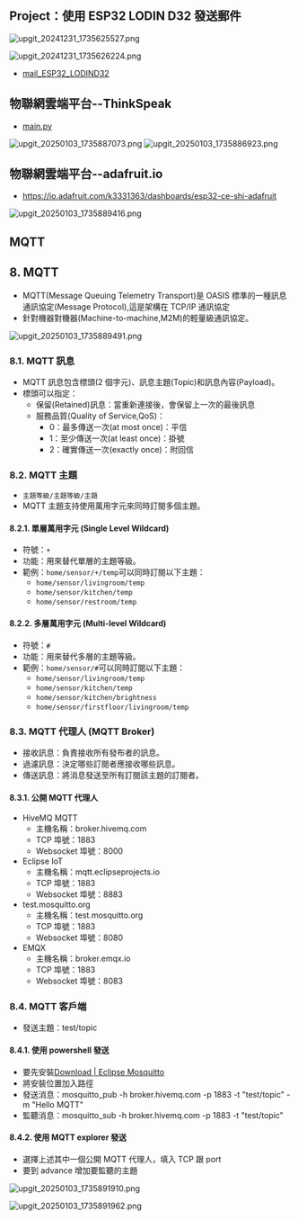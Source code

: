 ## Project：使用 ESP32 LODIN D32 發送郵件

![upgit_20241231_1735625527.png](https://raw.githubusercontent.com/kcwc1029/obsidian-upgit-image/main/2024/12/upgit_20241231_1735625527.png)

![upgit_20241231_1735626224.png](https://raw.githubusercontent.com/kcwc1029/obsidian-upgit-image/main/2024/12/upgit_20241231_1735626224.png)

-   [mail_ESP32_LODIND32](./mail_ESP32_LODIND32/main.py)

## 物聯網雲端平台--ThinkSpeak

-   [main.py](./ESP32%20to%20thinkspeak/main.py)

![upgit_20250103_1735887073.png](https://raw.githubusercontent.com/kcwc1029/obsidian-upgit-image/main/2025/01/upgit_20250103_1735887073.png)
![upgit_20250103_1735886923.png](https://raw.githubusercontent.com/kcwc1029/obsidian-upgit-image/main/2025/01/upgit_20250103_1735886923.png)

## 物聯網雲端平台--adafruit.io

-   https://io.adafruit.com/k3331363/dashboards/esp32-ce-shi-adafruit

![upgit_20250103_1735889416.png](https://raw.githubusercontent.com/kcwc1029/obsidian-upgit-image/main/2025/01/upgit_20250103_1735889416.png)

## MQTT

## 8. MQTT

-   MQTT(Message Queuing Telemetry Transport)是 OASIS 標準的一種訊息通訊協定(Message Protocol),這是架構在 TCP/IP 通訊協定
-   針對機器對機器(Machine-to-machine,M2M)的輕量級通訊協定。

![upgit_20250103_1735889491.png](https://raw.githubusercontent.com/kcwc1029/obsidian-upgit-image/main/2025/01/upgit_20250103_1735889491.png)

### 8.1. MQTT 訊息

-   MQTT 訊息包含標頭(2 個字元)、訊息主題(Topic)和訊息內容(Payload)。
-   標頭可以指定：
    -   保留(Retained)訊息：當重新連接後，會保留上一次的最後訊息
    -   服務品質(Quality of Service,QoS)：
        -   0：最多傳送一次(at most once)：平信
        -   1：至少傳送一次(at least once)：掛號
        -   2：確實傳送一次(exactly once)：附回信

### 8.2. MQTT 主題

-   `主題等級/主題等級/主題`
-   MQTT 主題支持使用萬用字元來同時訂閱多個主題。

#### 8.2.1. 單層萬用字元 (Single Level Wildcard)

-   符號：`+`
-   功能：用來替代單層的主題等級。
-   範例：`home/sensor/+/temp`可以同時訂閱以下主題：
    -   `home/sensor/livingroom/temp`
    -   `home/sensor/kitchen/temp`
    -   `home/sensor/restroom/temp`

#### 8.2.2. 多層萬用字元 (Multi-level Wildcard)

-   符號：`#`
-   功能：用來替代多層的主題等級。
-   範例：`home/sensor/#`可以同時訂閱以下主題：
    -   `home/sensor/livingroom/temp`
    -   `home/sensor/kitchen/temp`
    -   `home/sensor/kitchen/brightness`
    -   `home/sensor/firstfloor/livingroom/temp`

### 8.3. MQTT 代理人 (MQTT Broker)

-   接收訊息：負責接收所有發布者的訊息。
-   過濾訊息：決定哪些訂閱者應接收哪些訊息。
-   傳送訊息：將消息發送至所有訂閱該主題的訂閱者。

#### 8.3.1. 公開 MQTT 代理人

-   HiveMQ MQTT
    -   主機名稱：broker.hivemq.com
    -   TCP 埠號：1883
    -   Websocket 埠號：8000
-   Eclipse IoT
    -   主機名稱：mqtt.eclipseprojects.io
    -   TCP 埠號：1883
    -   Websocket 埠號：8883
-   test.mosquitto.org
    -   主機名稱：test.mosquitto.org
    -   TCP 埠號：1883
    -   Websocket 埠號：8080
-   EMQX
    -   主機名稱：broker.emqx.io
    -   TCP 埠號：1883
    -   Websocket 埠號：8083

### 8.4. MQTT 客戶端

-   發送主題：test/topic

#### 8.4.1. 使用 powershell 發送

-   要先安裝[Download | Eclipse Mosquitto](https://mosquitto.org/download/)
-   將安裝位置加入路徑
-   發送消息：mosquitto_pub -h broker.hivemq.com -p 1883 -t "test/topic" -m "Hello MQTT"
-   監聽消息：mosquitto_sub -h broker.hivemq.com -p 1883 -t "test/topic"

#### 8.4.2. 使用 MQTT explorer 發送

-   選擇上述其中一個公開 MQTT 代理人，填入 TCP 跟 port
-   要到 advance 增加要監聽的主題

![upgit_20250103_1735891910.png](https://raw.githubusercontent.com/kcwc1029/obsidian-upgit-image/main/2025/01/upgit_20250103_1735891910.png)

![upgit_20250103_1735891962.png](https://raw.githubusercontent.com/kcwc1029/obsidian-upgit-image/main/2025/01/upgit_20250103_1735891962.png)
